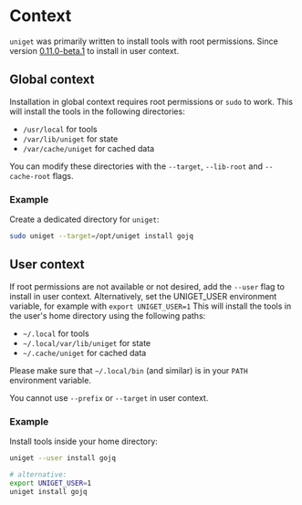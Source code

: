 # Context

`uniget` was primarily written to install tools with root permissions. Since version [0.11.0-beta.1](https://github.com/uniget-org/cli/releases/tag/v0.11.0-beta.1) to install in user context.

## Global context

Installation in global context requires root permissions or `sudo` to work. This will install the tools in the following directories:

- `/usr/local` for tools
- `/var/lib/uniget` for state
- `/var/cache/uniget` for cached data

You can modify these directories with the `--target`, `--lib-root` and `--cache-root` flags.

### Example

Create a dedicated directory for `uniget`:

```bash
sudo uniget --target=/opt/uniget install gojq
```

## User context

If root permissions are not available or not desired, add the `--user` flag to install in user context. Alternatively, set the UNIGET_USER environment variable, for example with `export UNIGET_USER=1`
This will install the tools in the user's home directory using the following paths:

- `~/.local` for tools
- `~/.local/var/lib/uniget` for state
- `~/.cache/uniget` for cached data

Please make sure that `~/.local/bin` (and similar) is in your `PATH` environment variable.

You cannot use `--prefix` or `--target` in user context.

### Example

Install tools inside your home directory:

```bash
uniget --user install gojq

# alternative:
export UNIGET_USER=1
uniget install gojq
```
